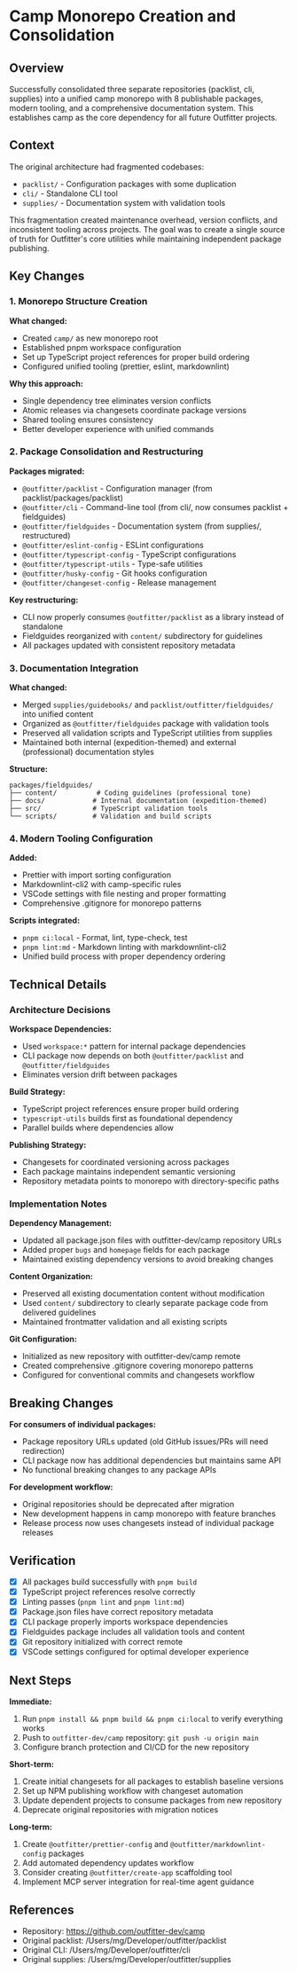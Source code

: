 # Camp Monorepo Creation and Consolidation

## Overview

Successfully consolidated three separate repositories (packlist, cli, supplies) into a unified camp monorepo with 8 publishable packages, modern tooling, and a comprehensive documentation system. This establishes camp as the core dependency for all future Outfitter projects.

## Context

The original architecture had fragmented codebases:

- `packlist/` - Configuration packages with some duplication
- `cli/` - Standalone CLI tool
- `supplies/` - Documentation system with validation tools

This fragmentation created maintenance overhead, version conflicts, and inconsistent tooling across projects. The goal was to create a single source of truth for Outfitter's core utilities while maintaining independent package publishing.

## Key Changes

### 1. Monorepo Structure Creation

**What changed:**

- Created `camp/` as new monorepo root
- Established pnpm workspace configuration
- Set up TypeScript project references for proper build ordering
- Configured unified tooling (prettier, eslint, markdownlint)

**Why this approach:**

- Single dependency tree eliminates version conflicts
- Atomic releases via changesets coordinate package versions
- Shared tooling ensures consistency
- Better developer experience with unified commands

### 2. Package Consolidation and Restructuring

**Packages migrated:**

- `@outfitter/packlist` - Configuration manager (from packlist/packages/packlist)
- `@outfitter/cli` - Command-line tool (from cli/, now consumes packlist + fieldguides)
- `@outfitter/fieldguides` - Documentation system (from supplies/, restructured)
- `@outfitter/eslint-config` - ESLint configurations
- `@outfitter/typescript-config` - TypeScript configurations
- `@outfitter/typescript-utils` - Type-safe utilities
- `@outfitter/husky-config` - Git hooks configuration
- `@outfitter/changeset-config` - Release management

**Key restructuring:**

- CLI now properly consumes `@outfitter/packlist` as a library instead of standalone
- Fieldguides reorganized with `content/` subdirectory for guidelines
- All packages updated with consistent repository metadata

### 3. Documentation Integration

**What changed:**

- Merged `supplies/guidebooks/` and `packlist/outfitter/fieldguides/` into unified content
- Organized as `@outfitter/fieldguides` package with validation tools
- Preserved all validation scripts and TypeScript utilities from supplies
- Maintained both internal (expedition-themed) and external (professional) documentation styles

**Structure:**

```text
packages/fieldguides/
├── content/          # Coding guidelines (professional tone)
├── docs/            # Internal documentation (expedition-themed)
├── src/             # TypeScript validation tools
└── scripts/         # Validation and build scripts
```

### 4. Modern Tooling Configuration

**Added:**

- Prettier with import sorting configuration
- Markdownlint-cli2 with camp-specific rules
- VSCode settings with file nesting and proper formatting
- Comprehensive .gitignore for monorepo patterns

**Scripts integrated:**

- `pnpm ci:local` - Format, lint, type-check, test
- `pnpm lint:md` - Markdown linting with markdownlint-cli2
- Unified build process with proper dependency ordering

## Technical Details

### Architecture Decisions

**Workspace Dependencies:**

- Used `workspace:*` pattern for internal package dependencies
- CLI package now depends on both `@outfitter/packlist` and `@outfitter/fieldguides`
- Eliminates version drift between packages

**Build Strategy:**

- TypeScript project references ensure proper build ordering
- `typescript-utils` builds first as foundational dependency
- Parallel builds where dependencies allow

**Publishing Strategy:**

- Changesets for coordinated versioning across packages
- Each package maintains independent semantic versioning
- Repository metadata points to monorepo with directory-specific paths

### Implementation Notes

**Dependency Management:**

- Updated all package.json files with outfitter-dev/camp repository URLs
- Added proper `bugs` and `homepage` fields for each package
- Maintained existing dependency versions to avoid breaking changes

**Content Organization:**

- Preserved all existing documentation content without modification
- Used `content/` subdirectory to clearly separate package code from delivered guidelines
- Maintained frontmatter validation and all existing scripts

**Git Configuration:**

- Initialized as new repository with outfitter-dev/camp remote
- Created comprehensive .gitignore covering monorepo patterns
- Configured for conventional commits and changesets workflow

## Breaking Changes

**For consumers of individual packages:**

- Package repository URLs updated (old GitHub issues/PRs will need redirection)
- CLI package now has additional dependencies but maintains same API
- No functional breaking changes to any package APIs

**For development workflow:**

- Original repositories should be deprecated after migration
- New development happens in camp monorepo with feature branches
- Release process now uses changesets instead of individual package releases

## Verification

- [x] All packages build successfully with `pnpm build`
- [x] TypeScript project references resolve correctly
- [x] Linting passes (`pnpm lint` and `pnpm lint:md`)
- [x] Package.json files have correct repository metadata
- [x] CLI package properly imports workspace dependencies
- [x] Fieldguides package includes all validation tools and content
- [x] Git repository initialized with correct remote
- [x] VSCode settings configured for optimal developer experience

## Next Steps

**Immediate:**

1. Run `pnpm install && pnpm build && pnpm ci:local` to verify everything works
2. Push to `outfitter-dev/camp` repository: `git push -u origin main`
3. Configure branch protection and CI/CD for the new repository

**Short-term:**

1. Create initial changesets for all packages to establish baseline versions
2. Set up NPM publishing workflow with changeset automation
3. Update dependent projects to consume packages from new repository
4. Deprecate original repositories with migration notices

**Long-term:**

1. Create `@outfitter/prettier-config` and `@outfitter/markdownlint-config` packages
2. Add automated dependency updates workflow
3. Consider creating `@outfitter/create-app` scaffolding tool
4. Implement MCP server integration for real-time agent guidance

## References

- Repository: <https://github.com/outfitter-dev/camp>
- Original packlist: /Users/mg/Developer/outfitter/packlist
- Original CLI: /Users/mg/Developer/outfitter/cli
- Original supplies: /Users/mg/Developer/outfitter/supplies
